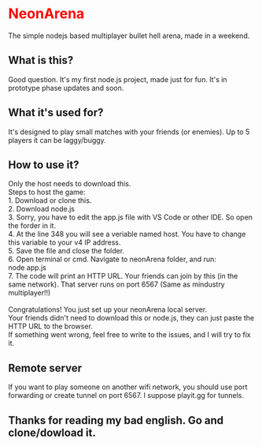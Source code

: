 <h1 style="color: red">NeonArena</h1>

<p>The simple nodejs based multiplayer bullet hell arena, made in a weekend.</p>
<h2>What is this?</h2>
Good question.
It's my first node.js project, made just for fun.
It's in prototype phase updates and soon.
</br>
<h2>What it's used for?</h2>
It's designed to play small matches with your friends (or enemies).
Up to 5 players it can be laggy/buggy.
</br>
<h2>How to use it?</h2>
Only the host needs to download this.</br>
Steps to host the game:</br>
1. Download or clone this.</br>
2. Download node.js</br>
3. Sorry, you have to edit the app.js file with VS Code or other IDE. So open the forder in it.</br>
4. At the line 348 you will see a veriable named host. You have to change this variable to your v4 IP address.</br>
5. Save the file and close the folder.</br>
6. Open terminal or cmd. Navigate to neonArena folder, and run: </br>
node app.js</br>
7. The code will print an HTTP URL. Your friends can join by this (in the same network). That server runs on port 6567 (Same as mindustry multiplayer!!)</br>
</br>
Congratulations! You just set up your neonArena local server. </br>
Your friends didn't need to download this or node.js, they can just paste the HTTP URL to the browser. </br>
If something went wrong, feel free to write to the issues, and I will try to fix it.
</br>
<h2>Remote server</h2>
If you want to play someone on another wifi network, you should use port forwarding or create tunnel on port 6567. I suppose playit.gg for tunnels.
</br>
<h2>Thanks for reading my bad english. Go and clone/dowload it.</h2>
